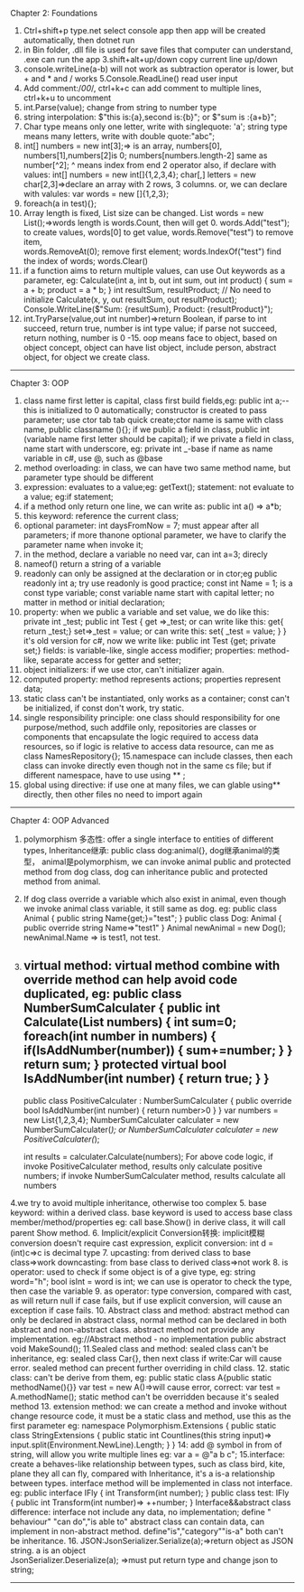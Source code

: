 Chapter 2: Foundations
1. Ctrl+shift+p type.net select console app
then app will be created automatically, then dotnet run
2. in Bin folder, .dll file is used for save files that computer can understand, .exe can run the app
3.shift+alt+up/down copy current line up/down
4. console.writeLine(a-b) will not work as subtraction operator is lower, but + and * and / works
5.Console.ReadLine() read user input
6. Add comment:/*00*/,  ctrl+k+c can add comment to multiple lines, ctrl+k+u to uncomment
7. int.Parse(value); change from string to number type
8. string interpolation: $"this is:{a},second is:{b}"; or $"sum is :{a+b}";
9. Char type means only one letter, write with singlequote: 'a';
string type means many letters, write with double quote:"abc";
10. int[] numbers = new int[3];=> is an array, numbers[0], numbers[1],numbers[2]is 0; 
	numbers[numbers.length-2] same as number[^2]; ^ means index from end 2 operator
	also, if declare with values: int[] numbers = new int[]{1,2,3,4};
	char[,] letters = new char[2,3]=>declare an array with 2 rows, 3 columns.
	or, we can declare with valules: var words = new []{1,2,3};
11. foreach(a in test){};
12. Array length is fixed, List size can be changed.
	List<string> words = new List<string>();=>words length is words.Count, then will get 0.
	words.Add("test"); to create values, 
words[0] to get value, 
words.Remove("test") to remove item,  
words.RemoveAt(0); remove first element; 
words.IndexOf("test") find the index of words;
words.Clear()
13. if a function aims to return multiple values, can use Out keywords as a parameter, eg:
 Calculate(int a, int b, out int sum, out int product)
    {
        sum = a + b;
        product = a * b;
    }
int resultSum, resultProduct; // No need to initialize
Calculate(x, y, out resultSum, out resultProduct);
Console.WriteLine($"Sum: {resultSum}, Product: {resultProduct}");
14. int.TryParse(value,out int number)=>return Boolean, if parse to int succeed, return true, number is int type value; if parse not succeed, return nothing, number is 0
-15. oop means face to object, based on object concept, object can have list object, include person, abstract object, for object we create class. 
------------------------------

Chapter 3: OOP
1. class name first letter is capital, class first build fields,eg: public int a;-- this is initialized to 0 automatically;
	constructor is created to pass parameter; use ctor tab tab quick create;ctor name is same with class name, public classname (){};
	if we public a field in class, public int (variable name first letter should be capital);
	if we private a field in class, name start with underscore, eg: private int _-base
	if name as name variable in c#, use @, such as @base
2. method overloading:
in class, we can have two same method name, but parameter type should be different
3. expression: evaluates to a value;eg: getText();
statement: not evaluate to a value; eg:if statement;
4. if a method only return one line, we can write as: public int a() => a*b; 
5. this keyword: reference the current class;
6. optional parameter: int daysFromNow = 7; must appear after all parameters; if more thanone optional parameter, we have to clarify the parameter name when invoke it;
7. in the method, declare a variable no need var, can int a=3; direcly
8. nameof() return a string of a variable
9. readonly can only be assigned at the declaration or in ctor;eg public readonly int a; try use readonly is good practice;
const int Name = 1; is a const type variable; const variable name start with capital letter; no matter in method or initial declaration;
10. property: when we public a variable and set value, we do like this:
private int _test;
public int Test
{
get =>_test; or can write like this:
get{ return _test;}
set=>_test = value; or can write this:
set{
_test = value;
}
}
it's old version for c#, now we write like:
public int Test {get; private set;}
fields: is variable-like, single access modifier;
properties: method-like, separate access for getter and setter;
11. object initializers: if we use ctor, can't initializer again.
12. computed property:
method represents actions; properties represent data;
13. static class can't be instantiated, only works as a container; const can't be initialized, if const don't work, try static.
14. single responsibility principle: one class should responsibility for one purpose/method, such addfile only, 
repositories are classes or components that encapsulate the logic required to access data resources, so if logic is relative to access data resource, can me as class NamesRepository{};
15.namespace can include classes, then each class can invoke directly even though not in the same cs file; but if different namespace, have to use using ** ;
16. global using directive: if use one at many  files, we can glable using** directly, then other files no need to import again

----------------------------------------------
    
Chapter 4: OOP Advanced
1. polymorphism 多态性: offer a single interface to entities of different types, 
Inheritance继承: public class dog:animal{}, dog继承animal的类型， animal是polymorphism, we can invoke animal public and protected method from dog class, dog can inheritance public and protected method from animal.
2. If dog class override a variable which also exist in animal, even though we invoke animal class variable, it still same as dog. 
eg: public class Animal
{
public string Name{get;}="test";
}
public class Dog: Animal
{
public override string Name=>"test1"
}
Animal newAnimal = new Dog();
newAnimal.Name => is test1, not test.
3. virtual method:
virtual method combine with override method can help avoid code duplicated,
	eg: public class NumberSumCalculater
	{
	 public int Calculate(List<int> numbers)
	{
		int sum=0;
	foreach(int number in numbers)
	{
		if(IsAddNumber(number))
		{
			sum+=number;
		}
	}
	return sum;
	}
	protected virtual bool IsAddNumber(int number)
	{
		return true;
	}
	}
	--
	public class PositiveCalculater : NumberSumCalculater
	{
		public override bool IsAddNumber(int number)
		{
			return number>0
		}
	}
	var numbers = new List<int>{1,2,3,4};
	NumberSumCalculater calculater = new NumberSumCalculater(_);
	or 
	NumberSumCalculater calculater = new PositiveCalculater(_);
	
	int results = calculater.Calculate(numbers);
	For above code logic, if invoke PositiveCalculater method, results only calculate positive numbers;
	if invoke NumberSumCalculater method, results calculate all numbers

4.we try to avoid multiple inheritance, otherwise too complex
5. base keyword: within a derived class. base keyword is used to access base class member/method/properties
eg: call base.Show() in derive class, it will call parent Show method.
6. Implicit/explicit Conversion转换: 
implicit模糊 conversion doesn't require cast expression,
explicit conversion: int d = (int)c=>c is decimal type
7. upcasting: from derived class to base class=>work
downcasting: from base class to derived class=>not work
8. is operator: used to check if some object is of a give type, eg: string word="h"; bool isInt = word is int; we can use is operator to check the type, then case the variable
9. as operator: type conversion, compared with cast, as will return null if case fails, but if use explicit conversion, will cause an exception if case fails.
10. Abstract class and method:
abstract method can only be declared in abstract class, normal method can be declared in both abstract and non-abstract class.
abstract method not provide any implementation.
eg://Abstract method - no implementation
    public abstract void MakeSound();
11.Sealed class and method: sealed class can't be inheritance, eg: sealed class Car{}, then next class if write:Car will cause error.
sealed method can precent further overriding in child class.
12. static class: can't be derive from them, eg:
public static class A{public static methodName(){}}
var test = new A()=>will cause error, 
correct: var test = A.methodName();
static method can't be overridden because it's sealed method
13. extension method: we can create a method and invoke without change resource code,
it must be a static class and method, use this as the first parameter
eg:
namespace Polymorphism.Extensions
{
	public static class StringExtensions
	{
		public static int Countlines(this string input)=>
			input.split(Environment.NewLine).Length;
	}
}
14: add @ symbol in from of string, will allow you write multiple lines
eg: var a = @"a
b
c";
15.interface: create a behaves-like relationship between types, such as class bird, kite, plane they all can fly, 
compared with Inheritance, it's a is-a relationship between types.
interface method will be implemented in class not interface.
eg: public interface IFly
{
int Transform(int number);
}
public class test: IFly
{
	public int Transform(int number)=> ++number;
}
Interface&&abstract class difference:
interface not include any data, no implementation; define " behaviour" "can do","is able to"
abstract class can contain data, can implement in non-abstract method. define"is","category""is-a"
both can't be inheritance. 
16.
JSON:JsonSerializer.Serialize(a);=>return object as JSON string.
a is an object     
JsonSerializer.Deserialize<A>(a); =>must put return type and change json to string;

------------------






















	
